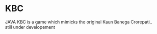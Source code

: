 # KBC
JAVA
KBC is a game which mimicks the original Kaun Banega Crorepati..
still under developement
